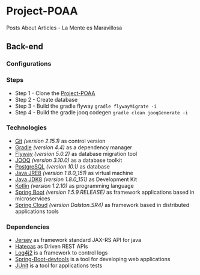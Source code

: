 # Project-POAA
Posts About Articles - La Mente es Maravillosa

## Back-end

### Configurations

### Steps
* Step 1 - Clone the [Project-POAA](https://github.com/brow-joe/Project-POAA)
* Step 2 - Create database
* Step 3 - Build the gradle flyway `gradle flywayMigrate -i`
* Step 4 - Build the gradle jooq codegen `gradle clean jooqGenerate -i`

### Technologies
* [Git](https://git-scm.com/) *(version 2.15.1)* as control version
* [Gradle](https://gradle.org/) *(version 4.4)* as a dependency manager
* [Flyway](https://flywaydb.org/) *(version 5.0.2)* as database migration tool
* [JOOQ](https://www.jooq.org/) *(version 3.10.0)* as a database toolkit
* [PostgreSQL](https://www.postgresql.org/) *(version 10.1)* as database
* [Java JRE8](http://www.oracle.com/technetwork/java/javase/downloads/server-jre8-downloads-2133154.html) *(version 1.8.0_151)* as virtual machine
* [Java JDK8](http://www.oracle.com/technetwork/pt/java/javase/downloads/jdk8-downloads-2133151.html) *(version 1.8.0_151)* as Development Kit
* [Kotlin](https://kotlinlang.org/docs/reference/using-gradle.html) *(version 1.2.10)* as programming language
* [Spring Boot](https://projects.spring.io/spring-boot/) *(version 1.5.9.RELEASE)* as framework applications based in microservices
* [Spring Cloud](http://projects.spring.io/spring-cloud/) *(version Dalston.SR4)* as framework based in distributed applications tools

### Dependencies
* [Jersey](https://jersey.github.io/) as framework standard JAX-RS API for java
* [Hateoas](http://projects.spring.io/spring-hateoas/) as Driven REST APIs
* [Log4j2](https://logging.apache.org/log4j/2.x/) is a framework to control logs
* [Spring-Boot-devtools](https://docs.spring.io/spring-boot/docs/current/reference/html/using-boot-devtools.html) is a tool for developing web applications
* [JUnit](http://junit.org/junit5/) is a tool for applications tests